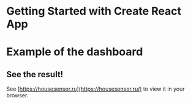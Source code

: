 # Getting Started with Create React App
# Example of the  dashboard
## See the result!
See [https://housesensor.ru](https://housesensor.ru/) to view it in your browser.

